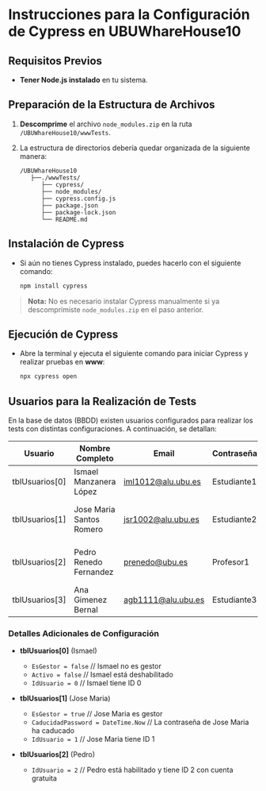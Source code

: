 
# Instrucciones para la Configuración de Cypress en UBUWhareHouse10

## Requisitos Previos

- **Tener Node.js instalado** en tu sistema.

## Preparación de la Estructura de Archivos

1. **Descomprime** el archivo `node_modules.zip` en la ruta `/UBUWhareHouse10/wwwTests`.
2. La estructura de directorios debería quedar organizada de la siguiente manera:

   ```
   /UBUWhareHouse10
      ├──./wwwTests/
         ├── cypress/
         ├── node_modules/
         ├── cypress.config.js
         ├── package.json
         ├── package-lock.json
         └── README.md
   ```

## Instalación de Cypress

- Si aún no tienes Cypress instalado, puedes hacerlo con el siguiente comando:

   ```bash
   npm install cypress
   ```

> **Nota:** No es necesario instalar Cypress manualmente si ya descomprimiste `node_modules.zip` en el paso anterior.

## Ejecución de Cypress

- Abre la terminal y ejecuta el siguiente comando para iniciar Cypress y realizar pruebas en **www**:

   ```bash
   npx cypress open
   ```

## Usuarios para la Realización de Tests

En la base de datos (BBDD) existen usuarios configurados para realizar los tests con distintas configuraciones. A continuación, se detallan:

| Usuario        | Nombre Completo          | Email                   | Contraseña   | Es Gestor | Activo | ID  | Observaciones |
|----------------|--------------------------|-------------------------|--------------|-----------|--------|-----|---------------|
| tblUsuarios[0] | Ismael Manzanera López   | iml1012@alu.ubu.es      | Estudiante1  | No        | No     | 0   | Ismael no es gestor y está deshabilitado. |
| tblUsuarios[1] | Jose Maria Santos Romero | jsr1002@alu.ubu.es      | Estudiante2  | Sí        | Sí     | 1   | Jose Maria es gestor, tiene la contraseña caducada. |
| tblUsuarios[2] | Pedro Renedo Fernandez   | prenedo@ubu.es          | Profesor1    | No        | Sí     | 2   | Pedro tiene cuenta gratuita y está habilitado. |
| tblUsuarios[3] | Ana Gimenez Bernal       | agb1111@alu.ubu.es      | Estudiante3  | sí        | Sí     | 3   | Ana es gestora y está habilitada. |

### Detalles Adicionales de Configuración

- **tblUsuarios[0]** (Ismael)
  - `EsGestor = false` // Ismael no es gestor
  - `Activo = false` // Ismael está deshabilitado
  - `IdUsuario = 0` // Ismael tiene ID 0

- **tblUsuarios[1]** (Jose Maria)
  - `EsGestor = true` // Jose Maria es gestor
  - `CaducidadPassword = DateTime.Now` // La contraseña de Jose Maria ha caducado
  - `IdUsuario = 1` // Jose Maria tiene ID 1

- **tblUsuarios[2]** (Pedro)
  - `IdUsuario = 2` // Pedro está habilitado y tiene ID 2 con cuenta gratuita

